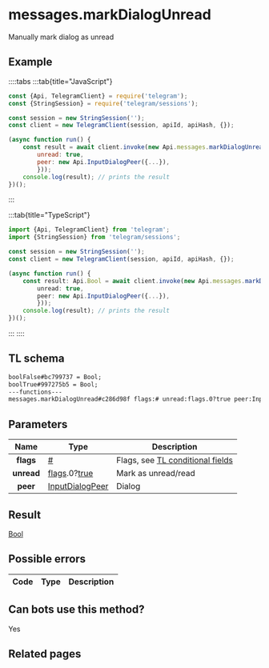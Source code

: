 # messages.markDialogUnread

Manually mark dialog as unread

## Example

::::tabs
:::tab{title="JavaScript"}

```js
const {Api, TelegramClient} = require('telegram');
const {StringSession} = require('telegram/sessions');

const session = new StringSession('');
const client = new TelegramClient(session, apiId, apiHash, {});

(async function run() {
    const result = await client.invoke(new Api.messages.markDialogUnread({
		unread: true,
		peer: new Api.InputDialogPeer({...}),
		}));
    console.log(result); // prints the result
})();

```

:::

:::tab{title="TypeScript"}

```ts
import {Api, TelegramClient} from 'telegram';
import {StringSession} from 'telegram/sessions';

const session = new StringSession('');
const client = new TelegramClient(session, apiId, apiHash, {});

(async function run() {
    const result: Api.Bool = await client.invoke(new Api.messages.markDialogUnread({
		unread: true,
		peer: new Api.InputDialogPeer({...}),
		}));
    console.log(result); // prints the result
})();

```

:::
::::

## TL schema

```txt
boolFalse#bc799737 = Bool;
boolTrue#997275b5 = Bool;
---functions---
messages.markDialogUnread#c286d98f flags:# unread:flags.0?true peer:InputDialogPeer = Bool;
```

## Parameters

|    Name    | Type                                                                                                                              | Description                                                                                             |
| :--------: | --------------------------------------------------------------------------------------------------------------------------------- | ------------------------------------------------------------------------------------------------------- |
| **flags**  | [#](https://core.telegram.org/type/%23)                                                                                           | Flags, see [TL conditional fields](https://core.telegram.org/mtproto/TL-combinators#conditional-fields) |
| **unread** | [flags](https://core.telegram.org/mtproto/TL-combinators#conditional-fields).0?[true](https://core.telegram.org/constructor/true) | Mark as unread/read                                                                                     |
|  **peer**  | [InputDialogPeer](https://core.telegram.org/type/InputDialogPeer)                                                                 | Dialog                                                                                                  |

## Result

[Bool](https://core.telegram.org/type/Bool)

## Possible errors

| Code | Type | Description |
| :--: | ---- | ----------- |

## Can bots use this method?

Yes

## Related pages
